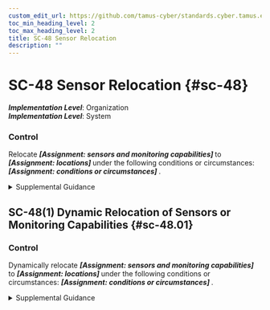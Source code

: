 ```yaml
---
custom_edit_url: https://github.com/tamus-cyber/standards.cyber.tamus.edu/tree/main/static/content/tamus.edu/TAMUS_profile.xml
toc_min_heading_level: 2
toc_max_heading_level: 2
title: SC-48 Sensor Relocation
description: ""
---
```


# SC-48 Sensor Relocation {#sc-48}

_**Implementation Level**_: Organization\
_**Implementation Level**_: System

### Control

Relocate <strong>                  <em>[Assignment: sensors and monitoring capabilities]</em>               </strong> to <strong>                  <em>[Assignment: locations]</em>               </strong> under the following conditions or circumstances: <strong>                  <em>[Assignment: conditions or circumstances]</em>               </strong>.

<details>
  <summary>Supplemental Guidance</summary>

Adversaries may take various paths and use different approaches as they move laterally through an organization (including its systems) to reach their target or as they attempt to exfiltrate information from the organization. The organization often only has a limited set of monitoring and detection capabilities, and they may be focused on the critical or likely infiltration or exfiltration paths. By using communications paths that the organization typically does not monitor, the adversary can increase its chances of achieving its desired goals. By relocating its sensors or monitoring capabilities to new locations, the organization can impede the adversary’s ability to achieve its goals. The relocation of the sensors or monitoring capabilities might be done based on threat information that the organization has acquired or randomly to confuse the adversary and make its lateral transition through the system or organization more challenging.

</details>

## SC-48(1) Dynamic Relocation of Sensors or Monitoring Capabilities {#sc-48.01}

### Control

Dynamically relocate <strong>                     <em>[Assignment: sensors and monitoring capabilities]</em>                  </strong> to <strong>                     <em>[Assignment: locations]</em>                  </strong> under the following conditions or circumstances: <strong>                     <em>[Assignment: conditions or circumstances]</em>                  </strong>.

<details>
  <summary>Supplemental Guidance</summary>

None.

</details>


